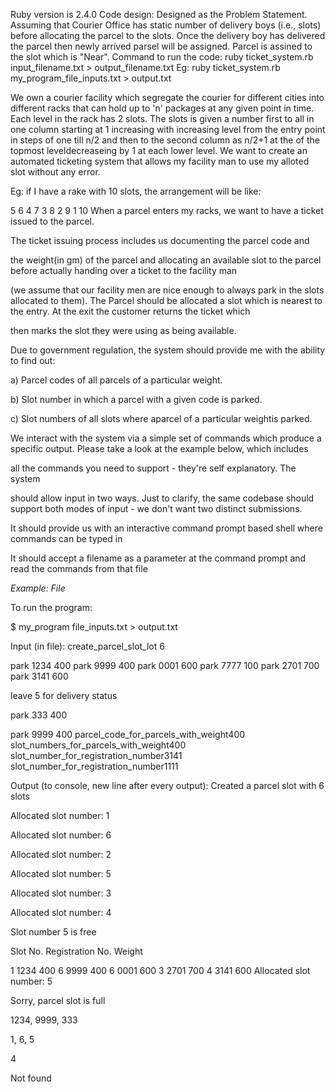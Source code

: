 Ruby version is 2.4.0
Code design:
Designed as the Problem Statement. Assuming that Courier Office has static number of delivery boys (i.e., slots) before allocating the parcel to the 
slots. Once the delivery boy has delivered the parcel then newly arrived parsel will be assigned. Parcel is assined to the slot which is "Near".
Command to run the code:
ruby ticket_system.rb input_filename.txt > output_filename.txt
Eg:
ruby ticket_system.rb my_program_file_inputs.txt > output.txt

We own a courier facility which segregate the courier for different cities into different racks that can hold up to 'n' packages at any given point in time. Each level in the rack has 2 slots. The slots is given a number first to all in one column starting at 1 increasing with increasing level from the entry point in steps of one till n/2 and then to the second column as n/2+1 at the of the topmost leveldecreaseing by 1 at each lower level. We want to create an automated ticketing system that allows my facility man to use my alloted slot without any error.

Eg: if I have a rake with 10 slots, the arrangement will be like:

5	6
4	7
3	8
2	9
1	10
When a parcel enters my racks, we want to have a ticket issued to the parcel.

The ticket issuing process includes us documenting the parcel code and

the weight(in gm) of the parcel and allocating an available slot to the parcel before actually handing over a ticket to the facility man

(we assume that our facility men are nice enough to always park in the slots allocated to them). The Parcel should be allocated a slot which is nearest to the entry. At the exit the customer returns the ticket which

then marks the slot they were using as being available.

Due to government regulation, the system should provide me with the ability to find out:

a) Parcel codes of all parcels of a particular weight.

b) Slot number in which a parcel with a given code is parked.

c) Slot numbers of all slots where aparcel of a particular weightis parked.

We interact with the system via a simple set of commands which produce a specific output. Please take a look at the example below, which includes

all the commands you need to support - they're self explanatory. The system

should allow input in two ways. Just to clarify, the same codebase should support both modes of input - we don't want two distinct submissions.

It should provide us with an interactive command prompt based shell where commands can be typed in

It should accept a filename as a parameter at the command prompt and read the commands from that file

*Example: File*

To run the program:

$ my_program file_inputs.txt > output.txt

Input (in file):
create_parcel_slot_lot 6

park 1234 400 park 9999 400 park 0001 600 park 7777 100 park 2701 700 park 3141 600

leave 5 for delivery status

park 333 400

park 9999 400 parcel_code_for_parcels_with_weight400 slot_numbers_for_parcels_with_weight400 slot_number_for_registration_number3141 slot_number_for_registration_number1111

Output (to console, new line after every output):
Created a parcel slot with 6 slots

Allocated slot number: 1

Allocated slot number: 6

Allocated slot number: 2

Allocated slot number: 5

Allocated slot number: 3

Allocated slot number: 4

Slot number 5 is free

Slot No. Registration No. Weight

1 1234	400
6 9999	400
6 0001	600
3 2701	700
4 3141	600
Allocated slot number: 5

Sorry, parcel slot is full

1234, 9999, 333

1, 6, 5

4

Not found
